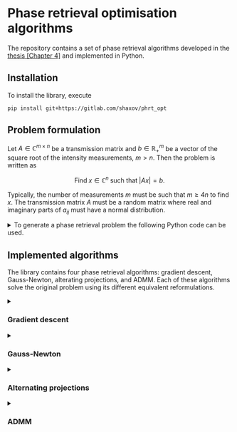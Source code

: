 # Phase retrieval optimisation algorithms

The repository contains a set of phase retrieval algorithms developed in the [thesis [Chapter 4]](https://www.theses.fr/2022LIMO0120) and implemented in Python. 

## Installation
To install the library, execute
```
pip install git+https://gitlab.com/shaxov/phrt_opt
```

## Problem formulation

Let $`A\in\mathbb{C}^{m\times n}`$ be a transmission matrix and $`b\in\mathbb{R}^{m}_+`$ be a vector of the square root of the intensity measurements, $`m > n`$. Then the problem is written as

```math
\text{Find} \; x\in\mathbb{C}^n \; \text{such that} \; |Ax| = b.
```

Typically, the number of measurements $`m`$ must be such that $`m \geq 4n`$ to find $`x`$. The transmission matrix $`A`$ must be a random matrix where real and imaginary parts of $`a_{ij}`$ must have a normal distribution.

<details>
<summary>To generate a phase retrieval problem the following Python code can be used.</summary>

```python
import numpy as np

n = 8
m = 8 * n

# Transmission matrix
tm = np.random.randn(m, n) + 1j * np.random.randn(m, n)

# Solution vector
x = np.random.randn(n, 1) + 1j * np.random.randn(n, 1)

# Vector of intensity measurements
b = np.abs(tm @ x)
```

</details>

## Implemented algorithms

The library contains four phase retrieval algorithms: gradient descent, Gauss-Newton, alterating projections, and ADMM. Each of these algorithms solve the original problem using its different equivalent reformulations.

<details>
<summary><h3>Gradient descent</h3></summary>
<br>
The equivalent reformulation of the original problem writes

```math
\min_{x\in\mathbb{C}^n} f(x):=\frac{1}{2}\||Ax|^2 - b^2\|^2.
```

The algorithm is a simple gradient descent $`x^{(k+1)} = x^{(k)} - \alpha^{(k)} \nabla f(x^{(k)})`$, where

```math
\nabla f(x) = \frac{1}{m}A^*\big[(|Ax|^2-b^2)\odot Ax \big],
```

is caclucated by means of Wirtinger calculus and $`\odot`$ operator means component by component multiplication of two vectors. 

To use the gradient descent method the following Python code can be used.

```python
import phrt_opt

x_hat = phrt_opt.methods.gradient_descent(tm, b)
```
#### Line-search

The step length $`\alpha^{(k)}`$ can be calculated using:
* backtracking line-search (Armijo)
```python
x_hat = phrt_opt.methods.gradient_descent(
    tm, b,
    linesearch=phrt_opt.linesearch.Backtracking(),
)
 ```
* line-search, which is based on a secant equation (Barzilai and Borwein).
```python
x_hat = phrt_opt.methods.gradient_descent(
    tm, b,
    linesearch=phrt_opt.linesearch.Secant(),
)
 ```
</details>

<details>
<summary><h3>Gauss-Newton</h3></summary>
<br>
The equivalent reformulation of the original problem writes

```math
\min_{x\in\mathbb{C}^n} f(x):=\frac{1}{2m}\||Ax|^2 - b^2\|^2.
```
Following the general scheme of Gauss-Newton method, we denote a residual function $`r:\mathbb{C}^n\rightarrow\mathbb{R}^m_+`$ as

```math
r(x) = |Ax|^2 - b^2,
```
and its jacobian matrix in terms of Wirtinger calculus writes as

```math
\nabla r(x) = 
\begin{pmatrix}
    A\odot \bar{A}\bar{x} & \bar{A}\odot Ax
\end{pmatrix}
\subset \mathbb{C}^{m\times 2n},
```

Then, the descent direction $`p\in\mathbb{C}^{2n}`$ is a solution of the system

```math
\nabla r(x)^* \nabla r(x) p = - \nabla r(x)^* r(x).
```

Then $`x^{(k+1)} = x^{(k)} + \alpha^{(k)} p^{(k)}_{1:n}`$, where subscript $`_{1:n}`$ means that we take the first $`n`$ elements of vector $`p`$. The step length $`\alpha^{(k)}`$ can be computed in the same way as for the gradient descent method. 

To use the Gauss-Newton method the following Python code can be used.

```python
import phrt_opt

x_hat = phrt_opt.methods.gauss_newton(tm, b)
```

### Symmetric system solver

There are two implemented methods that can be used for solving the Gauss-Netwon system at each iteration:
* Cholesky solver
```python
x_hat = phrt_opt.methods.gauss_newton(
    tm, b,
    quadprog=phrt_opt.quadprog.Cholesky(),
)
```
* Conjugate gradient descent solver
```python
x_hat = phrt_opt.methods.gauss_newton(
    tm, b,
    quadprog=phrt_opt.quadprog.ConjugateGradient(),
)
```
</details>

<details>
<summary><h3>Alternating projections</h3></summary>
<br>
The equivalent reformulation of the original problem writes

```math
\min_{(x,y)\in\mathbb{C}^n\times\mathbb{C}^m} \frac{1}{2} \|Ax-y\|^2 \;\; \text{such that} \;\; |y| = b.
```

The algorithm contains two consecutive updates:
```math
\begin{align*}
y^{(k+1)} &= b\odot\exp\big( i\arg(Ax^{(k)}) \big),\\
x^{(k+1)} &= A^\dag y^{(k+1)},
\end{align*}
```
where $`A^\dag`$ is a Moore-Penrose inverse.

To use the Gauss-Newton method the following Python code can be used.

```python
import phrt_opt

x_hat = phrt_opt.methods.alternating_projections(tm, b)
```
</details>

<details>
<summary><h3>ADMM</h3></summary>
<br>
The equivalent reformulation of the original problem writes

```math
\min_{(y,z,\xi)\in\mathbb{C}^m\times\mathbb{C}^m\times\mathbb{C}^m} \frac{1}{2} \|\xi\|^2 \;\;
\text{such that} \;\; y - z = \xi, \; y\in \operatorname{range}(A), \; z\in\mathcal{M}_b,
```

where then $`x = A^\dag y`$,  $`\mathcal{M}_b = \{ z\in\mathbb{C}^m:|z|=b \}`$.

The algorithm contains three consecutive updates:

```math
\begin{align*}
z^{(k+1)} &= b\odot\exp\big( i\arg(y^{(k)} + (1 - \rho^{(k)})) \big),\\
y^{(k+1)} &= AA^\dag z^{(k+1)},\\
\lambda^{(k+1)} &= \frac{1}{1 + \rho^{(k+1)}}\big( \lambda^{(k)} + y^{(k+1) - z^{(k+1)} \big)
\end{align*}
```

where $`A^\dag`$ is a Moore-Penrose inverse and variable $`\xi`$ was eliminated and parameter $`\rho^{(k)}`$ is updated by one of the following strategies: `constant`, `linear`, `exponential`, and `auto`. The default strategy is set to `auto` as the best one.

```python
import phrt_opt

x_hat = phrt_opt.methods.admm(tm, b)
```

#### Strategies for parameter $`\rho`$

A parameter $`\rho^{(k)}`$ can be updated by one of the following strategies:
<details>
<summary>Constant</summary>

```python
x_hat = phrt_opt.methods.admm(
    tm, b,
    strategy=phrt_opt.strategies.constant(.5),
)
```

</details>

<details>
<summary>Linear</summary>

```python
x_hat = phrt_opt.methods.admm(
    tm, b,
    strategy=phrt_opt.strategies.linear(),
)
```

</details>


<details>
<summary>Exponential</summary>

```python
x_hat = phrt_opt.methods.admm(
    tm, b,
    strategy=phrt_opt.strategies.exponential(),
)
```

</details>

<details>
<summary>Auto</summary>

```python
x_hat = phrt_opt.methods.admm(
    tm, b,
    strategy=phrt_opt.strategies.auto(),
)
```

</details>

</details>



